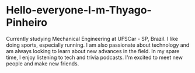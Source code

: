 # Hello-everyone-I-m-Thyago-Pinheiro
Currently studying Mechanical Engineering at UFSCar - SP, Brazil. I like doing sports, especially running. I am also passionate about technology and am always looking to learn about new advances in the field. In my spare time, I enjoy listening to tech and trivia podcasts. I'm excited to meet new people and make new friends.
